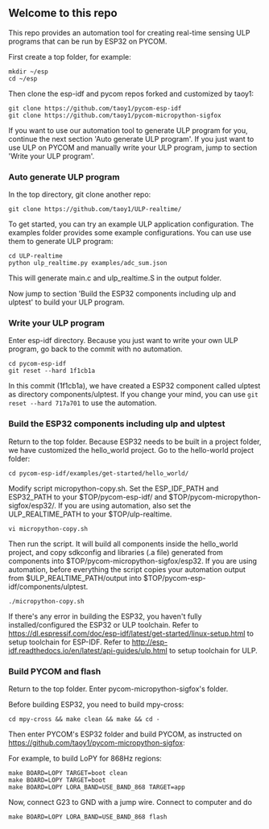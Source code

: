 ## Welcome to this repo

This repo provides an automation tool for creating real-time sensing ULP programs that can be run by ESP32 on PYCOM.

First create a top folder, for example:
```
mkdir ~/esp
cd ~/esp
```

Then clone the esp-idf and pycom repos forked and customized by taoy1:
```
git clone https://github.com/taoy1/pycom-esp-idf
git clone https://github.com/taoy1/pycom-micropython-sigfox
```

If you want to use our automation tool to generate ULP program for you, continue the next section 'Auto generate ULP program'. If you just want to use ULP on PYCOM and manually write your ULP program, jump to section 'Write your ULP program'. 

### Auto generate ULP program

In the top directory, git clone another repo:

```
git clone https://github.com/taoy1/ULP-realtime/
```

To get started, you can try an example ULP application configuration. The examples folder provides some example configurations. You can use use them to generate ULP program:

```
cd ULP-realtime
python ulp_realtime.py examples/adc_sum.json
```

This will generate main.c and ulp_realtime.S in the output folder.

Now jump to section 'Build the ESP32 components including ulp and ulptest' to build your ULP program.

### Write your ULP program

Enter esp-idf directory. Because you just want to write your own ULP program, go back to the commit with no automation.
```
cd pycom-esp-idf
git reset --hard 1f1cb1a
```
In this commit (1f1cb1a), we have created a ESP32 component called ulptest as directory components/ulptest.
If you change your mind, you can use ```git reset --hard 717a701``` to use the automation.

### Build the ESP32 components including ulp and ulptest

Return to the top folder. Because ESP32 needs to be built in a project folder, we have customized the hello_world project. Go to the hello-world project folder:

```
cd pycom-esp-idf/examples/get-started/hello_world/
```

Modify script micropython-copy.sh. Set the ESP_IDF_PATH and ESP32_PATH to your $TOP/pycom-esp-idf/ and $TOP/pycom-micropython-sigfox/esp32/. If you are using automation, also set the ULP_REALTIME_PATH to your $TOP/ulp-realtime. 

```
vi micropython-copy.sh
```

Then run the script. It will build all components inside the hello_world project, and copy sdkconfig and libraries (.a file) generated from components into $TOP/pycom-micropython-sigfox/esp32. If you are using automation, before everything the script copies your automation output from $ULP_REALTIME_PATH/output into $TOP/pycom-esp-idf/components/ulptest.

```
./micropython-copy.sh
```

If there's any error in building the ESP32, you haven't fully installed/configured the ESP32 or ULP toolchain. Refer to https://dl.espressif.com/doc/esp-idf/latest/get-started/linux-setup.html to setup toolchain for ESP-IDF. Refer to http://esp-idf.readthedocs.io/en/latest/api-guides/ulp.html to setup toolchain for ULP.

### Build PYCOM and flash

Return to the top folder. Enter pycom-micropython-sigfox's folder.

Before building ESP32, you need to build mpy-cross:
```
cd mpy-cross && make clean && make && cd -
```
Then enter PYCOM's ESP32 folder and build PYCOM, as instructed on https://github.com/taoy1/pycom-micropython-sigfox:

For example, to build LoPY for 868Hz regions:
```
make BOARD=LOPY TARGET=boot clean
make BOARD=LOPY TARGET=boot
make BOARD=LOPY LORA_BAND=USE_BAND_868 TARGET=app
```

Now, connect G23 to GND with a jump wire. Connect to computer and do
```
make BOARD=LOPY LORA_BAND=USE_BAND_868 flash
```


